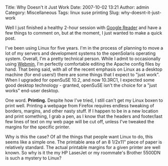 Title: Why Doesn't it Just Work
Date: 2007-10-02 13:21
Author: admin
Category: Miscellaneous
Tags: linux suse printing
Slug: why-doesnt-it-just-work

Well I just finished a healthy 2-hour session with [Google
Reader](http://reader.google.com) and have a few things to comment on,
but at the moment, I just wanted to make a quick post.

I've been using Linux for five years. I'm in the process of planning to
move a lot of my servers and development systems to the openSolaris
operating system. Overall, I'm a pretty technical person. While I admit
to occasionally using [Webmin](http://www.webmin.com), I'm perfectly
comfortable editing the Apache config files by hand. That being said,
with all of the recent emphasis on Linux as a desktop machine (for end
users!) there are some things that I expect to "just work". When I
upgraded for openSuSE 10.2, and now 10.3RC1, I expected some good
desktop technology - granted, openSuSE isn't the choice for a "just
works" end-user desktop.

One word. **Printing.** Despite how I've tried, I still can't get my
Linux boxen to print well. Printing a webpage from Firefox requires
endless tweaking of borders, margins, and other nasty stuff. If I happen
to be in a new location and print something, I grab a pen, as I know
that the headers and footer/last few lines of text on my web page will
be cut off, unless I've tweaked the margins for the specific printer.

Why is this the case? Of all the things that people want Linux to do,
this seems like a simple one. The printable area of an 8 1/2x11" piece
of paper is relatively standard. The actual printable margins for a
given printer are well known. So why is it the my HP LaserJet or my
roommate's Brother 5500DN is such a mystery to Linux?
